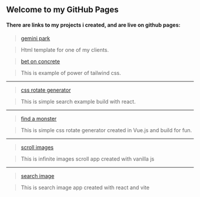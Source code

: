 ## Welcome to my GitHub Pages

#### There are links to my projects i created, and are live on github pages:
> [gemini park](https://patrycjusznowaczyk.github.io/gemini/)

> Html template for one of my clients. 

> [bet on concrete](https://patrycjusznowaczyk.github.io/bet_on_concrete/)

> This is example of power of tailwind css.

   ---
> [css rotate generator](https://patrycjusznowaczyk.github.io/vue_generate_rotate/)

> This is simple search example build with react. 
   
   ---
> [find a monster](https://patrycjusznowaczyk.github.io/react_find_your_monster/)

> This is simple css rotate generator created in Vue.js and build for fun.
   
   ---
> [scroll images](https://patrycjusznowaczyk.github.io/unsplash-vanilla-js/)

> This is infinite images scroll app created with vanilla js

   ---
> [search image](https://patrycjusznowaczyk.github.io/unsplash-react/)

> This is search image app created with react and vite
